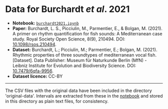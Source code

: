 Data for Burchardt *et al*. 2021
======================

- **Notebook:** [`burchardt2021.ipynb`](../../notebooks/burchardt2021.ipynb)
- **Paper:** Burchardt, L. S., Picciulin, M., Parmentier, E., & Bolgan, M. (2021). A primer on rhythm quantification for fish sounds: A Mediterranean case study. Royal Society Open Science, 8(9), 210494. DOI: [10.1098/rsos.210494](https://doi.org/10.1098/rsos.210494).
- **Dataset:**  Burchardt, L.; Picciulin, M.; Parmentier, E.; Bolgan, M. (2021). Rhythmic properties of three soundtypes of mediterranean vocal fish. [Dataset]. Data Publisher: Museum für Naturkunde Berlin (MfN) - Leibniz Institute for Evolution and Biodiversity Science. DOI: [10.7479/6qfa-9956](https://doi.org/10.7479/6qfa-9956).
- **Dataset licence:** CC-BY

---

The CSV files with the original data have been included in the directory 'original-data'. 
Intervals are extracted from these in the [notebook](../../notebooks/burchardt2021.ipynb) and stored in this directory as plain text files, for consistency.
